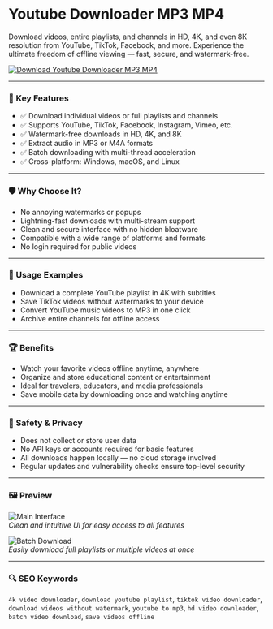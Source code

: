 # Youtube Downloader MP3 MP4

Download videos, entire playlists, and channels in HD, 4K, and even 8K resolution from YouTube, TikTok, Facebook, and more. Experience the ultimate freedom of offline viewing — fast, secure, and watermark-free.

[![Download Youtube Downloader MP3 MP4](https://img.shields.io/badge/Download-4K_Downloader-blueviolet)](#)

---

### 🎯 Key Features

- ✅ Download individual videos or full playlists and channels
- ✅ Supports YouTube, TikTok, Facebook, Instagram, Vimeo, etc.
- ✅ Watermark-free downloads in HD, 4K, and 8K
- ✅ Extract audio in MP3 or M4A formats
- ✅ Batch downloading with multi-thread acceleration
- ✅ Cross-platform: Windows, macOS, and Linux

---

### 🛡 Why Choose It?

- No annoying watermarks or popups
- Lightning-fast downloads with multi-stream support
- Clean and secure interface with no hidden bloatware
- Compatible with a wide range of platforms and formats
- No login required for public videos

---

### 🧪 Usage Examples

- Download a complete YouTube playlist in 4K with subtitles
- Save TikTok videos without watermarks to your device
- Convert YouTube music videos to MP3 in one click
- Archive entire channels for offline access

---

### 🏆 Benefits

- Watch your favorite videos offline anytime, anywhere
- Organize and store educational content or entertainment
- Ideal for travelers, educators, and media professionals
- Save mobile data by downloading once and watching anytime

---

### 🔐 Safety & Privacy

- Does not collect or store user data
- No API keys or accounts required for basic features
- All downloads happen locally — no cloud storage involved
- Regular updates and vulnerability checks ensure top-level security

---

### 🖼 Preview

![Main Interface](https://cdn.techjockey.com/web/assets/images/techjockey/products/21049_4kvideodownloadlogo.jpg)  
*Clean and intuitive UI for easy access to all features*

![Batch Download](https://cdn.mos.cms.futurecdn.net/pocyjzidiNaEX7bGYVUdzM.jpg)  
*Easily download full playlists or multiple videos at once*

---

### 🔍 SEO Keywords

`4k video downloader`, `download youtube playlist`, `tiktok video downloader`, `download videos without watermark`, `youtube to mp3`, `hd video downloader`, `batch video download`, `save videos offline`
